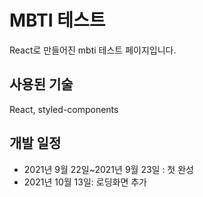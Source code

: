 # MBTI 테스트
React로 만들어진 mbti 테스트 페이지입니다.

## 사용된 기술
React, styled-components

## 개발 일정
- 2021년 9월 22일~2021년 9월 23일 : 첫 완성
- 2021년 10월 13일: 로딩화면 추가
